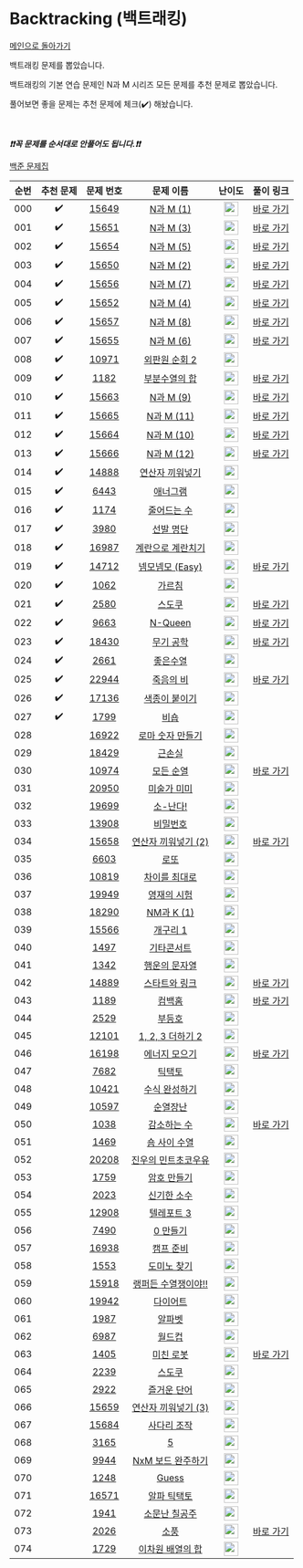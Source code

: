 # Backtracking (백트래킹)

[메인으로 돌아가기](https://github.com/tony9402/baekjoon)

백트래킹 문제를 뽑았습니다.

백트래킹의 기본 연습 문제인 N과 M 시리즈 모든 문제를 추천 문제로 뽑았습니다.

풀어보면 좋을 문제는 추천 문제에 체크(:heavy_check_mark:) 해놨습니다.

<br>

***❗️❗️꼭 문제를 순서대로 안풀어도 됩니다.❗️❗️***

[백준 문제집](https://www.acmicpc.net/workbook/view/7135)


|순번|추천 문제|문제 번호|문제 이름|난이도|풀이 링크|
|:--:|:--:|:--:|:--:|:--:|:--:|
|000|:heavy_check_mark:|<a href="https://www.acmicpc.net/problem/15649" target="_blank">15649</a>|<a href="https://www.acmicpc.net/problem/15649" target="_blank">N과 M (1)</a>|<img height="25px" width="25px" src="https://static.solved.ac/tier_small/8.svg"/>|<a href="./../solution/backtracking/15649" target="_blank">바로 가기</a>|
|001|:heavy_check_mark:|<a href="https://www.acmicpc.net/problem/15651" target="_blank">15651</a>|<a href="https://www.acmicpc.net/problem/15651" target="_blank">N과 M (3)</a>|<img height="25px" width="25px" src="https://static.solved.ac/tier_small/8.svg"/>|<a href="./../solution/backtracking/15651" target="_blank">바로 가기</a>|
|002|:heavy_check_mark:|<a href="https://www.acmicpc.net/problem/15654" target="_blank">15654</a>|<a href="https://www.acmicpc.net/problem/15654" target="_blank">N과 M (5)</a>|<img height="25px" width="25px" src="https://static.solved.ac/tier_small/8.svg"/>|<a href="./../solution/backtracking/15654" target="_blank">바로 가기</a>|
|003|:heavy_check_mark:|<a href="https://www.acmicpc.net/problem/15650" target="_blank">15650</a>|<a href="https://www.acmicpc.net/problem/15650" target="_blank">N과 M (2)</a>|<img height="25px" width="25px" src="https://static.solved.ac/tier_small/8.svg"/>|<a href="./../solution/backtracking/15650" target="_blank">바로 가기</a>|
|004|:heavy_check_mark:|<a href="https://www.acmicpc.net/problem/15656" target="_blank">15656</a>|<a href="https://www.acmicpc.net/problem/15656" target="_blank">N과 M (7)</a>|<img height="25px" width="25px" src="https://static.solved.ac/tier_small/8.svg"/>|<a href="./../solution/backtracking/15656" target="_blank">바로 가기</a>|
|005|:heavy_check_mark:|<a href="https://www.acmicpc.net/problem/15652" target="_blank">15652</a>|<a href="https://www.acmicpc.net/problem/15652" target="_blank">N과 M (4)</a>|<img height="25px" width="25px" src="https://static.solved.ac/tier_small/8.svg"/>|<a href="./../solution/backtracking/15652" target="_blank">바로 가기</a>|
|006|:heavy_check_mark:|<a href="https://www.acmicpc.net/problem/15657" target="_blank">15657</a>|<a href="https://www.acmicpc.net/problem/15657" target="_blank">N과 M (8)</a>|<img height="25px" width="25px" src="https://static.solved.ac/tier_small/8.svg"/>|<a href="./../solution/backtracking/15657" target="_blank">바로 가기</a>|
|007|:heavy_check_mark:|<a href="https://www.acmicpc.net/problem/15655" target="_blank">15655</a>|<a href="https://www.acmicpc.net/problem/15655" target="_blank">N과 M (6)</a>|<img height="25px" width="25px" src="https://static.solved.ac/tier_small/8.svg"/>|<a href="./../solution/backtracking/15655" target="_blank">바로 가기</a>|
|008|:heavy_check_mark:|<a href="https://www.acmicpc.net/problem/10971" target="_blank">10971</a>|<a href="https://www.acmicpc.net/problem/10971" target="_blank">외판원 순회 2</a>|<img height="25px" width="25px" src="https://static.solved.ac/tier_small/9.svg"/>||
|009|:heavy_check_mark:|<a href="https://www.acmicpc.net/problem/1182" target="_blank">1182</a>|<a href="https://www.acmicpc.net/problem/1182" target="_blank">부분수열의 합</a>|<img height="25px" width="25px" src="https://static.solved.ac/tier_small/9.svg"/>|<a href="./../solution/backtracking/1182" target="_blank">바로 가기</a>|
|010|:heavy_check_mark:|<a href="https://www.acmicpc.net/problem/15663" target="_blank">15663</a>|<a href="https://www.acmicpc.net/problem/15663" target="_blank">N과 M (9)</a>|<img height="25px" width="25px" src="https://static.solved.ac/tier_small/9.svg"/>|<a href="./../solution/backtracking/15663" target="_blank">바로 가기</a>|
|011|:heavy_check_mark:|<a href="https://www.acmicpc.net/problem/15665" target="_blank">15665</a>|<a href="https://www.acmicpc.net/problem/15665" target="_blank">N과 M (11)</a>|<img height="25px" width="25px" src="https://static.solved.ac/tier_small/9.svg"/>|<a href="./../solution/backtracking/15665" target="_blank">바로 가기</a>|
|012|:heavy_check_mark:|<a href="https://www.acmicpc.net/problem/15664" target="_blank">15664</a>|<a href="https://www.acmicpc.net/problem/15664" target="_blank">N과 M (10)</a>|<img height="25px" width="25px" src="https://static.solved.ac/tier_small/9.svg"/>|<a href="./../solution/backtracking/15664" target="_blank">바로 가기</a>|
|013|:heavy_check_mark:|<a href="https://www.acmicpc.net/problem/15666" target="_blank">15666</a>|<a href="https://www.acmicpc.net/problem/15666" target="_blank">N과 M (12)</a>|<img height="25px" width="25px" src="https://static.solved.ac/tier_small/9.svg"/>|<a href="./../solution/backtracking/15666" target="_blank">바로 가기</a>|
|014|:heavy_check_mark:|<a href="https://www.acmicpc.net/problem/14888" target="_blank">14888</a>|<a href="https://www.acmicpc.net/problem/14888" target="_blank">연산자 끼워넣기</a>|<img height="25px" width="25px" src="https://static.solved.ac/tier_small/10.svg"/>||
|015|:heavy_check_mark:|<a href="https://www.acmicpc.net/problem/6443" target="_blank">6443</a>|<a href="https://www.acmicpc.net/problem/6443" target="_blank">애너그램</a>|<img height="25px" width="25px" src="https://static.solved.ac/tier_small/11.svg"/>||
|016|:heavy_check_mark:|<a href="https://www.acmicpc.net/problem/1174" target="_blank">1174</a>|<a href="https://www.acmicpc.net/problem/1174" target="_blank">줄어드는 수</a>|<img height="25px" width="25px" src="https://static.solved.ac/tier_small/11.svg"/>||
|017|:heavy_check_mark:|<a href="https://www.acmicpc.net/problem/3980" target="_blank">3980</a>|<a href="https://www.acmicpc.net/problem/3980" target="_blank">선발 명단</a>|<img height="25px" width="25px" src="https://static.solved.ac/tier_small/11.svg"/>||
|018|:heavy_check_mark:|<a href="https://www.acmicpc.net/problem/16987" target="_blank">16987</a>|<a href="https://www.acmicpc.net/problem/16987" target="_blank">계란으로 계란치기</a>|<img height="25px" width="25px" src="https://static.solved.ac/tier_small/11.svg"/>||
|019|:heavy_check_mark:|<a href="https://www.acmicpc.net/problem/14712" target="_blank">14712</a>|<a href="https://www.acmicpc.net/problem/14712" target="_blank">넴모넴모 (Easy)</a>|<img height="25px" width="25px" src="https://static.solved.ac/tier_small/11.svg"/>|<a href="./../solution/backtracking/14712" target="_blank">바로 가기</a>|
|020|:heavy_check_mark:|<a href="https://www.acmicpc.net/problem/1062" target="_blank">1062</a>|<a href="https://www.acmicpc.net/problem/1062" target="_blank">가르침</a>|<img height="25px" width="25px" src="https://static.solved.ac/tier_small/12.svg"/>||
|021|:heavy_check_mark:|<a href="https://www.acmicpc.net/problem/2580" target="_blank">2580</a>|<a href="https://www.acmicpc.net/problem/2580" target="_blank">스도쿠</a>|<img height="25px" width="25px" src="https://static.solved.ac/tier_small/12.svg"/>|<a href="./../solution/backtracking/2580" target="_blank">바로 가기</a>|
|022|:heavy_check_mark:|<a href="https://www.acmicpc.net/problem/9663" target="_blank">9663</a>|<a href="https://www.acmicpc.net/problem/9663" target="_blank">N-Queen</a>|<img height="25px" width="25px" src="https://static.solved.ac/tier_small/12.svg"/>|<a href="./../solution/backtracking/9663" target="_blank">바로 가기</a>|
|023|:heavy_check_mark:|<a href="https://www.acmicpc.net/problem/18430" target="_blank">18430</a>|<a href="https://www.acmicpc.net/problem/18430" target="_blank">무기 공학</a>|<img height="25px" width="25px" src="https://static.solved.ac/tier_small/12.svg"/>|<a href="./../solution/backtracking/18430" target="_blank">바로 가기</a>|
|024|:heavy_check_mark:|<a href="https://www.acmicpc.net/problem/2661" target="_blank">2661</a>|<a href="https://www.acmicpc.net/problem/2661" target="_blank">좋은수열</a>|<img height="25px" width="25px" src="https://static.solved.ac/tier_small/12.svg"/>||
|025|:heavy_check_mark:|<a href="https://www.acmicpc.net/problem/22944" target="_blank">22944</a>|<a href="https://www.acmicpc.net/problem/22944" target="_blank">죽음의 비</a>|<img height="25px" width="25px" src="https://static.solved.ac/tier_small/13.svg"/>|<a href="./../solution/backtracking/22944" target="_blank">바로 가기</a>|
|026|:heavy_check_mark:|<a href="https://www.acmicpc.net/problem/17136" target="_blank">17136</a>|<a href="https://www.acmicpc.net/problem/17136" target="_blank">색종이 붙이기</a>|<img height="25px" width="25px" src="https://static.solved.ac/tier_small/14.svg"/>||
|027|:heavy_check_mark:|<a href="https://www.acmicpc.net/problem/1799" target="_blank">1799</a>|<a href="https://www.acmicpc.net/problem/1799" target="_blank">비숍</a>|<img height="25px" width="25px" src="https://static.solved.ac/tier_small/15.svg"/>||
|028||<a href="https://www.acmicpc.net/problem/16922" target="_blank">16922</a>|<a href="https://www.acmicpc.net/problem/16922" target="_blank">로마 숫자 만들기</a>|<img height="25px" width="25px" src="https://static.solved.ac/tier_small/8.svg"/>||
|029||<a href="https://www.acmicpc.net/problem/18429" target="_blank">18429</a>|<a href="https://www.acmicpc.net/problem/18429" target="_blank">근손실</a>|<img height="25px" width="25px" src="https://static.solved.ac/tier_small/8.svg"/>||
|030||<a href="https://www.acmicpc.net/problem/10974" target="_blank">10974</a>|<a href="https://www.acmicpc.net/problem/10974" target="_blank">모든 순열</a>|<img height="25px" width="25px" src="https://static.solved.ac/tier_small/8.svg"/>|<a href="./../solution/backtracking/10974" target="_blank">바로 가기</a>|
|031||<a href="https://www.acmicpc.net/problem/20950" target="_blank">20950</a>|<a href="https://www.acmicpc.net/problem/20950" target="_blank">미술가 미미</a>|<img height="25px" width="25px" src="https://static.solved.ac/tier_small/9.svg"/>||
|032||<a href="https://www.acmicpc.net/problem/19699" target="_blank">19699</a>|<a href="https://www.acmicpc.net/problem/19699" target="_blank">소-난다!</a>|<img height="25px" width="25px" src="https://static.solved.ac/tier_small/9.svg"/>||
|033||<a href="https://www.acmicpc.net/problem/13908" target="_blank">13908</a>|<a href="https://www.acmicpc.net/problem/13908" target="_blank">비밀번호</a>|<img height="25px" width="25px" src="https://static.solved.ac/tier_small/9.svg"/>||
|034||<a href="https://www.acmicpc.net/problem/15658" target="_blank">15658</a>|<a href="https://www.acmicpc.net/problem/15658" target="_blank">연산자 끼워넣기 (2)</a>|<img height="25px" width="25px" src="https://static.solved.ac/tier_small/9.svg"/>|<a href="./../solution/backtracking/15658" target="_blank">바로 가기</a>|
|035||<a href="https://www.acmicpc.net/problem/6603" target="_blank">6603</a>|<a href="https://www.acmicpc.net/problem/6603" target="_blank">로또</a>|<img height="25px" width="25px" src="https://static.solved.ac/tier_small/9.svg"/>||
|036||<a href="https://www.acmicpc.net/problem/10819" target="_blank">10819</a>|<a href="https://www.acmicpc.net/problem/10819" target="_blank">차이를 최대로</a>|<img height="25px" width="25px" src="https://static.solved.ac/tier_small/9.svg"/>||
|037||<a href="https://www.acmicpc.net/problem/19949" target="_blank">19949</a>|<a href="https://www.acmicpc.net/problem/19949" target="_blank">영재의 시험</a>|<img height="25px" width="25px" src="https://static.solved.ac/tier_small/9.svg"/>||
|038||<a href="https://www.acmicpc.net/problem/18290" target="_blank">18290</a>|<a href="https://www.acmicpc.net/problem/18290" target="_blank">NM과 K (1)</a>|<img height="25px" width="25px" src="https://static.solved.ac/tier_small/10.svg"/>||
|039||<a href="https://www.acmicpc.net/problem/15566" target="_blank">15566</a>|<a href="https://www.acmicpc.net/problem/15566" target="_blank">개구리 1</a>|<img height="25px" width="25px" src="https://static.solved.ac/tier_small/10.svg"/>||
|040||<a href="https://www.acmicpc.net/problem/1497" target="_blank">1497</a>|<a href="https://www.acmicpc.net/problem/1497" target="_blank">기타콘서트</a>|<img height="25px" width="25px" src="https://static.solved.ac/tier_small/10.svg"/>||
|041||<a href="https://www.acmicpc.net/problem/1342" target="_blank">1342</a>|<a href="https://www.acmicpc.net/problem/1342" target="_blank">행운의 문자열</a>|<img height="25px" width="25px" src="https://static.solved.ac/tier_small/10.svg"/>||
|042||<a href="https://www.acmicpc.net/problem/14889" target="_blank">14889</a>|<a href="https://www.acmicpc.net/problem/14889" target="_blank">스타트와 링크</a>|<img height="25px" width="25px" src="https://static.solved.ac/tier_small/10.svg"/>|<a href="./../solution/backtracking/14889" target="_blank">바로 가기</a>|
|043||<a href="https://www.acmicpc.net/problem/1189" target="_blank">1189</a>|<a href="https://www.acmicpc.net/problem/1189" target="_blank">컴백홈</a>|<img height="25px" width="25px" src="https://static.solved.ac/tier_small/10.svg"/>|<a href="./../solution/backtracking/1189" target="_blank">바로 가기</a>|
|044||<a href="https://www.acmicpc.net/problem/2529" target="_blank">2529</a>|<a href="https://www.acmicpc.net/problem/2529" target="_blank">부등호</a>|<img height="25px" width="25px" src="https://static.solved.ac/tier_small/10.svg"/>||
|045||<a href="https://www.acmicpc.net/problem/12101" target="_blank">12101</a>|<a href="https://www.acmicpc.net/problem/12101" target="_blank">1, 2, 3 더하기 2</a>|<img height="25px" width="25px" src="https://static.solved.ac/tier_small/10.svg"/>||
|046||<a href="https://www.acmicpc.net/problem/16198" target="_blank">16198</a>|<a href="https://www.acmicpc.net/problem/16198" target="_blank">에너지 모으기</a>|<img height="25px" width="25px" src="https://static.solved.ac/tier_small/10.svg"/>|<a href="./../solution/backtracking/16198" target="_blank">바로 가기</a>|
|047||<a href="https://www.acmicpc.net/problem/7682" target="_blank">7682</a>|<a href="https://www.acmicpc.net/problem/7682" target="_blank">틱택토</a>|<img height="25px" width="25px" src="https://static.solved.ac/tier_small/11.svg"/>||
|048||<a href="https://www.acmicpc.net/problem/10421" target="_blank">10421</a>|<a href="https://www.acmicpc.net/problem/10421" target="_blank">수식 완성하기</a>|<img height="25px" width="25px" src="https://static.solved.ac/tier_small/11.svg"/>||
|049||<a href="https://www.acmicpc.net/problem/10597" target="_blank">10597</a>|<a href="https://www.acmicpc.net/problem/10597" target="_blank">순열장난</a>|<img height="25px" width="25px" src="https://static.solved.ac/tier_small/11.svg"/>||
|050||<a href="https://www.acmicpc.net/problem/1038" target="_blank">1038</a>|<a href="https://www.acmicpc.net/problem/1038" target="_blank">감소하는 수</a>|<img height="25px" width="25px" src="https://static.solved.ac/tier_small/11.svg"/>|<a href="./../solution/backtracking/1038" target="_blank">바로 가기</a>|
|051||<a href="https://www.acmicpc.net/problem/1469" target="_blank">1469</a>|<a href="https://www.acmicpc.net/problem/1469" target="_blank">숌 사이 수열</a>|<img height="25px" width="25px" src="https://static.solved.ac/tier_small/11.svg"/>||
|052||<a href="https://www.acmicpc.net/problem/20208" target="_blank">20208</a>|<a href="https://www.acmicpc.net/problem/20208" target="_blank">진우의 민트초코우유</a>|<img height="25px" width="25px" src="https://static.solved.ac/tier_small/11.svg"/>||
|053||<a href="https://www.acmicpc.net/problem/1759" target="_blank">1759</a>|<a href="https://www.acmicpc.net/problem/1759" target="_blank">암호 만들기</a>|<img height="25px" width="25px" src="https://static.solved.ac/tier_small/11.svg"/>||
|054||<a href="https://www.acmicpc.net/problem/2023" target="_blank">2023</a>|<a href="https://www.acmicpc.net/problem/2023" target="_blank">신기한 소수</a>|<img height="25px" width="25px" src="https://static.solved.ac/tier_small/11.svg"/>||
|055||<a href="https://www.acmicpc.net/problem/12908" target="_blank">12908</a>|<a href="https://www.acmicpc.net/problem/12908" target="_blank">텔레포트 3</a>|<img height="25px" width="25px" src="https://static.solved.ac/tier_small/11.svg"/>||
|056||<a href="https://www.acmicpc.net/problem/7490" target="_blank">7490</a>|<a href="https://www.acmicpc.net/problem/7490" target="_blank">0 만들기</a>|<img height="25px" width="25px" src="https://static.solved.ac/tier_small/11.svg"/>||
|057||<a href="https://www.acmicpc.net/problem/16938" target="_blank">16938</a>|<a href="https://www.acmicpc.net/problem/16938" target="_blank">캠프 준비</a>|<img height="25px" width="25px" src="https://static.solved.ac/tier_small/11.svg"/>||
|058||<a href="https://www.acmicpc.net/problem/1553" target="_blank">1553</a>|<a href="https://www.acmicpc.net/problem/1553" target="_blank">도미노 찾기</a>|<img height="25px" width="25px" src="https://static.solved.ac/tier_small/11.svg"/>||
|059||<a href="https://www.acmicpc.net/problem/15918" target="_blank">15918</a>|<a href="https://www.acmicpc.net/problem/15918" target="_blank">랭퍼든 수열쟁이야!!</a>|<img height="25px" width="25px" src="https://static.solved.ac/tier_small/11.svg"/>||
|060||<a href="https://www.acmicpc.net/problem/19942" target="_blank">19942</a>|<a href="https://www.acmicpc.net/problem/19942" target="_blank">다이어트</a>|<img height="25px" width="25px" src="https://static.solved.ac/tier_small/12.svg"/>||
|061||<a href="https://www.acmicpc.net/problem/1987" target="_blank">1987</a>|<a href="https://www.acmicpc.net/problem/1987" target="_blank">알파벳</a>|<img height="25px" width="25px" src="https://static.solved.ac/tier_small/12.svg"/>||
|062||<a href="https://www.acmicpc.net/problem/6987" target="_blank">6987</a>|<a href="https://www.acmicpc.net/problem/6987" target="_blank">월드컵</a>|<img height="25px" width="25px" src="https://static.solved.ac/tier_small/12.svg"/>||
|063||<a href="https://www.acmicpc.net/problem/1405" target="_blank">1405</a>|<a href="https://www.acmicpc.net/problem/1405" target="_blank">미친 로봇</a>|<img height="25px" width="25px" src="https://static.solved.ac/tier_small/12.svg"/>|<a href="./../solution/backtracking/1405" target="_blank">바로 가기</a>|
|064||<a href="https://www.acmicpc.net/problem/2239" target="_blank">2239</a>|<a href="https://www.acmicpc.net/problem/2239" target="_blank">스도쿠</a>|<img height="25px" width="25px" src="https://static.solved.ac/tier_small/12.svg"/>||
|065||<a href="https://www.acmicpc.net/problem/2922" target="_blank">2922</a>|<a href="https://www.acmicpc.net/problem/2922" target="_blank">즐거운 단어</a>|<img height="25px" width="25px" src="https://static.solved.ac/tier_small/12.svg"/>||
|066||<a href="https://www.acmicpc.net/problem/15659" target="_blank">15659</a>|<a href="https://www.acmicpc.net/problem/15659" target="_blank">연산자 끼워넣기 (3)</a>|<img height="25px" width="25px" src="https://static.solved.ac/tier_small/12.svg"/>||
|067||<a href="https://www.acmicpc.net/problem/15684" target="_blank">15684</a>|<a href="https://www.acmicpc.net/problem/15684" target="_blank">사다리 조작</a>|<img height="25px" width="25px" src="https://static.solved.ac/tier_small/13.svg"/>||
|068||<a href="https://www.acmicpc.net/problem/3165" target="_blank">3165</a>|<a href="https://www.acmicpc.net/problem/3165" target="_blank">5</a>|<img height="25px" width="25px" src="https://static.solved.ac/tier_small/13.svg"/>||
|069||<a href="https://www.acmicpc.net/problem/9944" target="_blank">9944</a>|<a href="https://www.acmicpc.net/problem/9944" target="_blank">NxM 보드 완주하기</a>|<img height="25px" width="25px" src="https://static.solved.ac/tier_small/13.svg"/>||
|070||<a href="https://www.acmicpc.net/problem/1248" target="_blank">1248</a>|<a href="https://www.acmicpc.net/problem/1248" target="_blank">Guess</a>|<img height="25px" width="25px" src="https://static.solved.ac/tier_small/13.svg"/>||
|071||<a href="https://www.acmicpc.net/problem/16571" target="_blank">16571</a>|<a href="https://www.acmicpc.net/problem/16571" target="_blank">알파 틱택토</a>|<img height="25px" width="25px" src="https://static.solved.ac/tier_small/13.svg"/>||
|072||<a href="https://www.acmicpc.net/problem/1941" target="_blank">1941</a>|<a href="https://www.acmicpc.net/problem/1941" target="_blank">소문난 칠공주</a>|<img height="25px" width="25px" src="https://static.solved.ac/tier_small/13.svg"/>||
|073||<a href="https://www.acmicpc.net/problem/2026" target="_blank">2026</a>|<a href="https://www.acmicpc.net/problem/2026" target="_blank">소풍</a>|<img height="25px" width="25px" src="https://static.solved.ac/tier_small/14.svg"/>|<a href="./../solution/backtracking/2026" target="_blank">바로 가기</a>|
|074||<a href="https://www.acmicpc.net/problem/1729" target="_blank">1729</a>|<a href="https://www.acmicpc.net/problem/1729" target="_blank">이차원 배열의 합</a>|<img height="25px" width="25px" src="https://static.solved.ac/tier_small/16.svg"/>||